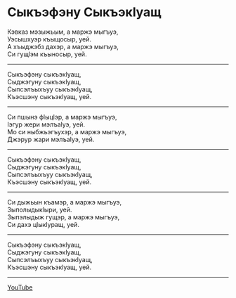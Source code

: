 # Сыкъэфэну СыкъэкIуащ

Кэвказ мэзыжьым, а маржэ мыгъуэ,  
Уэсышхуэр къыщосыр, уей.  
А хъыджэбз дахэр, а маржэ мыгъуэ,  
Си гущӏэм къыносыр, уей.

---

Сыкъэфэну сыкъэкӏуащ,  
Сыджэгуну сыкъэкӏуащ,  
Сыпсэлъыхъуу сыкъэкӏуащ,  
Къэсшэну сыкъэкӏуащ, уей.

---

Си пшынэ фӏыцӏэр, а маржэ мыгъуэ,  
ӏэгур жери мэлъаӏуэ, уей.  
Мо си ныбжьэгъухэр, а маржэ мыгъуэ,  
Джэрур жари мэлъаӏуэ, уей.

---

Сыкъэфэну сыкъэкӏуащ,  
Сыджэгуну сыкъэкӏуащ,  
Сыпсэлъыхъуу сыкъэкӏуащ,  
Къэсшэну сыкъэкӏуащ, уей.

---

Си дыжьын къамэр, а маржэ мыгъуэ,  
Зыполыдыкӏыри, уей.  
Зыпэлыдыж гущэр, а маржэ мыгъуэ,  
Си дахэ цӏыкӏуращ, уей.

---

Сыкъэфэну сыкъэкӏуащ,  
Сыджэгуну сыкъэкӏуащ,  
Сыпсэлъыхъуу сыкъэкӏуащ,  
Къэсшэну сыкъэкӏуащ, уей.

---

[YouTube](https://www.youtube.com/watch?v=-_xZ-2vkyJk)
